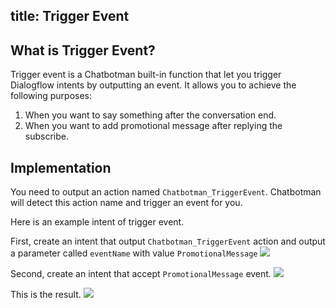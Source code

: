 title: Trigger Event
---

## What is Trigger Event?

Trigger event is a Chatbotman built-in function that let you trigger Dialogflow intents by outputting an event. It allows you to achieve the following purposes:

1. When you want to say something after the conversation end.
2. When you want to add promotional message after replying the subscribe.

## Implementation

You need to output an action named `Chatbotman_TriggerEvent`. Chatbotman will detect this action name and trigger an event for you. 

Here is an example intent of trigger event.

First, create an intent that output `Chatbotman_TriggerEvent` action and output a parameter called `eventName` with value `PromotionalMessage`
![](/images/advance_usage/trigger_event_step01.png)

Second, create an intent that accept `PromotionalMessage` event.
![](/images/advance_usage/trigger_event_step02.png)

This is the result.
![](/images/advance_usage/trigger_event_step03.png)
